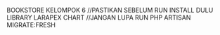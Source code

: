 BOOKSTORE KELOMPOK 6 //PASTIKAN SEBELUM RUN INSTALL DULU LIBRARY LARAPEX CHART //JANGAN LUPA RUN PHP ARTISAN MIGRATE:FRESH
